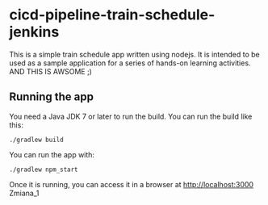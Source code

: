 # cicd-pipeline-train-schedule-jenkins

This is a simple train schedule app written using nodejs. It is intended to be used as a sample application for a series of hands-on learning activities.
AND THIS IS AWSOME ;)
## Running the app

You need a Java JDK 7 or later to run the build. You can run the build like this:

    ./gradlew build

You can run the app with:

    ./gradlew npm_start

Once it is running, you can access it in a browser at [http://localhost:3000](http://localhost:3000)
Zmiana_1

